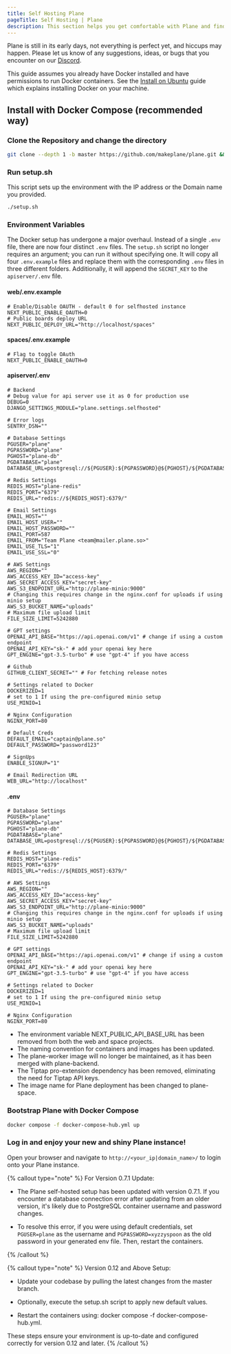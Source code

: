 ```yaml
---
title: Self Hosting Plane
pageTitle: Self Hosting | Plane
description: This section helps you get comfortable with Plane and find your way around more effectively.
---
```


Plane is still in its early days, not everything is perfect yet, and
hiccups may happen. Please let us know of any suggestions, ideas, or bugs that
you encounter on our [Discord](https://discord.com/invite/A92xrEGCge).

This guide assumes you already have Docker installed
and have permissions to run Docker containers.
See the [Install on Ubuntu](https://docs.docker.com/engine/install/ubuntu/)
guide which explains installing Docker on your machine.

## Install with Docker Compose (recommended way)

### Clone the Repository and change the directory

```bash
git clone --depth 1 -b master https://github.com/makeplane/plane.git && cd plane
```

### Run setup.sh

This script sets up the environment with the IP address or the Domain name you provided.

```bash
./setup.sh
```

### Environment Variables

The Docker setup has undergone a major overhaul. Instead of a single `.env` file, there are now four distinct `.env` files. The `setup.sh` script no longer requires an argument; you can run it without specifying one. It will copy all four `.env.example` files and replace them with the corresponding `.env` files in three different folders. Additionally, it will append the `SECRET_KEY` to the `apiserver/.env` file.

#### web/.env.example

```
# Enable/Disable OAUTH - default 0 for selfhosted instance
NEXT_PUBLIC_ENABLE_OAUTH=0
# Public boards deploy URL
NEXT_PUBLIC_DEPLOY_URL="http://localhost/spaces"
```

#### spaces/.env.example

```
# Flag to toggle OAuth
NEXT_PUBLIC_ENABLE_OAUTH=0
```

#### apiserver/.env

```
# Backend
# Debug value for api server use it as 0 for production use
DEBUG=0
DJANGO_SETTINGS_MODULE="plane.settings.selfhosted"

# Error logs
SENTRY_DSN=""

# Database Settings
PGUSER="plane"
PGPASSWORD="plane"
PGHOST="plane-db"
PGDATABASE="plane"
DATABASE_URL=postgresql://${PGUSER}:${PGPASSWORD}@${PGHOST}/${PGDATABASE}

# Redis Settings
REDIS_HOST="plane-redis"
REDIS_PORT="6379"
REDIS_URL="redis://${REDIS_HOST}:6379/"

# Email Settings
EMAIL_HOST=""
EMAIL_HOST_USER=""
EMAIL_HOST_PASSWORD=""
EMAIL_PORT=587
EMAIL_FROM="Team Plane <team@mailer.plane.so>"
EMAIL_USE_TLS="1"
EMAIL_USE_SSL="0"

# AWS Settings
AWS_REGION=""
AWS_ACCESS_KEY_ID="access-key"
AWS_SECRET_ACCESS_KEY="secret-key"
AWS_S3_ENDPOINT_URL="http://plane-minio:9000"
# Changing this requires change in the nginx.conf for uploads if using minio setup
AWS_S3_BUCKET_NAME="uploads"
# Maximum file upload limit
FILE_SIZE_LIMIT=5242880

# GPT settings
OPENAI_API_BASE="https://api.openai.com/v1" # change if using a custom endpoint
OPENAI_API_KEY="sk-" # add your openai key here
GPT_ENGINE="gpt-3.5-turbo" # use "gpt-4" if you have access

# Github
GITHUB_CLIENT_SECRET="" # For fetching release notes

# Settings related to Docker
DOCKERIZED=1
# set to 1 If using the pre-configured minio setup
USE_MINIO=1

# Nginx Configuration
NGINX_PORT=80

# Default Creds
DEFAULT_EMAIL="captain@plane.so"
DEFAULT_PASSWORD="password123"

# SignUps
ENABLE_SIGNUP="1"

# Email Redirection URL
WEB_URL="http://localhost"
```

#### .env

```
# Database Settings
PGUSER="plane"
PGPASSWORD="plane"
PGHOST="plane-db"
PGDATABASE="plane"
DATABASE_URL=postgresql://${PGUSER}:${PGPASSWORD}@${PGHOST}/${PGDATABASE}

# Redis Settings
REDIS_HOST="plane-redis"
REDIS_PORT="6379"
REDIS_URL="redis://${REDIS_HOST}:6379/"

# AWS Settings
AWS_REGION=""
AWS_ACCESS_KEY_ID="access-key"
AWS_SECRET_ACCESS_KEY="secret-key"
AWS_S3_ENDPOINT_URL="http://plane-minio:9000"
# Changing this requires change in the nginx.conf for uploads if using minio setup
AWS_S3_BUCKET_NAME="uploads"
# Maximum file upload limit
FILE_SIZE_LIMIT=5242880

# GPT settings
OPENAI_API_BASE="https://api.openai.com/v1" # change if using a custom endpoint
OPENAI_API_KEY="sk-" # add your openai key here
GPT_ENGINE="gpt-3.5-turbo" # use "gpt-4" if you have access

# Settings related to Docker
DOCKERIZED=1
# set to 1 If using the pre-configured minio setup
USE_MINIO=1

# Nginx Configuration
NGINX_PORT=80
```

- The environment variable NEXT_PUBLIC_API_BASE_URL has been removed from both the web and space projects.
- The naming convention for containers and images has been updated.
- The plane-worker image will no longer be maintained, as it has been merged with plane-backend.
- The Tiptap pro-extension dependency has been removed, eliminating the need for Tiptap API keys.
- The image name for Plane deployment has been changed to plane-space.

### Bootstrap Plane with Docker Compose

```bash
docker compose -f docker-compose-hub.yml up
```

### Log in and enjoy your new and shiny Plane instance!

Open your browser and navigate to `http://<your_ip|domain_name>/` to login onto your Plane instance.

{% callout type="note" %}
For Version 0.7.1 Update:

- The Plane self-hosted setup has been updated with version 0.7.1. If you encounter a database connection error after updating from an older version, it's likely due to PostgreSQL container username and password changes.

- To resolve this error, if you were using default credentials, set `PGUSER=plane` as the username and `PGPASSWORD=xyzzyspoon` as the old password in your generated env file. Then, restart the containers.

{% /callout %}

{% callout type="note" %}
Version 0.12 and Above Setup:

- Update your codebase by pulling the latest changes from the master branch.

- Optionally, execute the setup.sh script to apply new default values.

- Restart the containers using: docker compose -f docker-compose-hub.yml.

These steps ensure your environment is up-to-date and configured correctly for version 0.12 and later.
{% /callout %}
